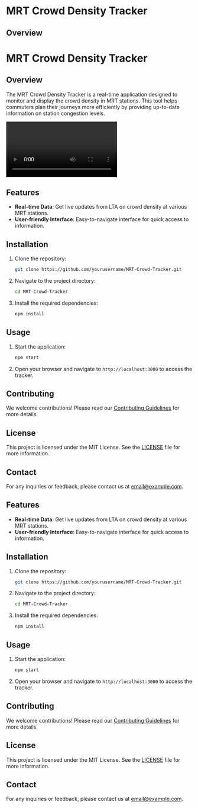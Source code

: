 # MRT Crowd Density Tracker

## Overview
# MRT Crowd Density Tracker

## Overview
The MRT Crowd Density Tracker is a real-time application designed to monitor and display the crowd density in MRT stations. This tool helps commuters plan their journeys more efficiently by providing up-to-date information on station congestion levels.

![Crowd Density Tracker in Action](gif.mov)

## Features
- **Real-time Data**: Get live updates from LTA on crowd density at various MRT stations.
- **User-friendly Interface**: Easy-to-navigate interface for quick access to information.

## Installation
1. Clone the repository:
    ```bash
    git clone https://github.com/yourusername/MRT-Crowd-Tracker.git
    ```
2. Navigate to the project directory:
    ```bash
    cd MRT-Crowd-Tracker
    ```
3. Install the required dependencies:
    ```bash
    npm install
    ```

## Usage
1. Start the application:
    ```bash
    npm start
    ```
2. Open your browser and navigate to `http://localhost:3000` to access the tracker.

## Contributing
We welcome contributions! Please read our [Contributing Guidelines](CONTRIBUTING.md) for more details.

## License
This project is licensed under the MIT License. See the [LICENSE](LICENSE) file for more information.

## Contact
For any inquiries or feedback, please contact us at [email@example.com](mailto:email@example.com).


## Features
- **Real-time Data**: Get live updates from LTA on crowd density at various MRT stations.
- **User-friendly Interface**: Easy-to-navigate interface for quick access to information.

## Installation
1. Clone the repository:
    ```bash
    git clone https://github.com/yourusername/MRT-Crowd-Tracker.git
    ```
2. Navigate to the project directory:
    ```bash
    cd MRT-Crowd-Tracker
    ```
3. Install the required dependencies:
    ```bash
    npm install
    ```

## Usage
1. Start the application:
    ```bash
    npm start
    ```
2. Open your browser and navigate to `http://localhost:3000` to access the tracker.

## Contributing
We welcome contributions! Please read our [Contributing Guidelines](CONTRIBUTING.md) for more details.

## License
This project is licensed under the MIT License. See the [LICENSE](LICENSE) file for more information.

## Contact
For any inquiries or feedback, please contact us at [email@example.com](mailto:email@example.com).
